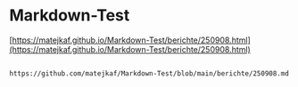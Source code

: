 # Markdown-Test

[https://matejkaf.github.io/Markdown-Test/berichte/250908.html](https://matejkaf.github.io/Markdown-Test/berichte/250908.html)

```

https://github.com/matejkaf/Markdown-Test/blob/main/berichte/250908.md
```

